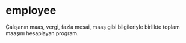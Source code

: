# employee

Çalışanın maaş, vergi, fazla mesai, maaş gibi bilgileriyle birlikte toplam maaşını hesaplayan program.
